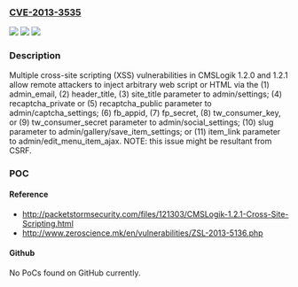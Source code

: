 ### [CVE-2013-3535](https://cve.mitre.org/cgi-bin/cvename.cgi?name=CVE-2013-3535)
![](https://img.shields.io/static/v1?label=Product&message=n%2Fa&color=blue)
![](https://img.shields.io/static/v1?label=Version&message=n%2Fa&color=blue)
![](https://img.shields.io/static/v1?label=Vulnerability&message=n%2Fa&color=brighgreen)

### Description

Multiple cross-site scripting (XSS) vulnerabilities in CMSLogik 1.2.0 and 1.2.1 allow remote attackers to inject arbitrary web script or HTML via the (1) admin_email, (2) header_title, (3) site_title parameter to admin/settings; (4) recaptcha_private or (5) recaptcha_public parameter to admin/captcha_settings; (6) fb_appid, (7) fp_secret, (8) tw_consumer_key, or (9) tw_consumer_secret parameter to admin/social_settings; (10) slug parameter to admin/gallery/save_item_settings; or (11) item_link parameter to admin/edit_menu_item_ajax.  NOTE: this issue might be resultant from CSRF.

### POC

#### Reference
- http://packetstormsecurity.com/files/121303/CMSLogik-1.2.1-Cross-Site-Scripting.html
- http://www.zeroscience.mk/en/vulnerabilities/ZSL-2013-5136.php

#### Github
No PoCs found on GitHub currently.

